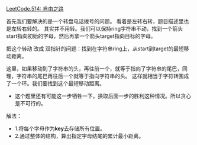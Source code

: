 [LeetCode.514: 自由之路](https://leetcode-cn.com/problems/freedom-trail/solution/python3-lai-ba-zhan-shi-shi-shi-ju-zhuquan-guo-zui/)

首先我们要解决的是一个转盘电话拨号的问题。
看着是左转右转，题目描述里也是左转右转的。
其实并不用转。我们可以保持ring字符串不动，找到一个箭头start指向初始的字母，然后再拿一个箭头target指向目标的字母。

把这个转动 改成 双指针的问题：找到在字符串ring上，从start到target的最短移动距离。

这里，如果移动到了字符串的头，再往前一个，就等于指向了字符串的尾巴，同理，字符串的尾巴再往后一个就等于指向字符串的头。
这样就相当于字符转围成了一个环。我们要找到这个最短移动距离。

* 这个题里还有可能这一步牺牲一下，换取后面一步的胜利这种情况。所以贪心是不可行的。

解法：

* 1.将每个字母作为**key**去存储所有位置。
* 2.通过整体的结构，算出指定字母结尾的累计最小距离。